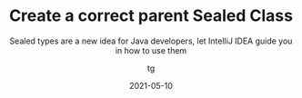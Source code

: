---
date: 2021-05-10
title: Create a correct parent Sealed Class
technologies: [java]
topics: [latest]
author: tg
subtitle: Sealed types are a new idea for Java developers, let IntelliJ IDEA guide you in how to use them
thumbnail: ./thumbnail.png
cardThumbnail: ./card.png
shortVideo:
  poster: ./tip.png
  url: https://youtu.be/qQveZB7zwiY
leadin: |
  Sealed classes (a preview feature in Java 16) are a way to take control of the inheritance hierarchy of our classes. If we have a sealed class like this one, IntelliJ IDEA will tell us we need to "permit" the child class so it can extend this parent. It will also automatically make changes if it can.

  Experiment with Sealed Types, use **⌥⏎** (macOS), or **Alt+Enter** (Windows/Linux) to see and accept suggestions.

---